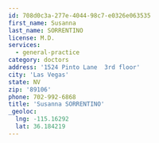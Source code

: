 ```yaml
---
id: 708d0c3a-277e-4044-98c7-e0326e063535
first_name: Susanna
last_name: SORRENTINO
license: M.D.
services:
  - general-practice
category: doctors
address: '1524 Pinto Lane  3rd floor'
city: 'Las Vegas'
state: NV
zip: '89106'
phone: 702-992-6868
title: 'Susanna SORRENTINO'
_geoloc:
  lng: -115.16292
  lat: 36.184219
---
```

